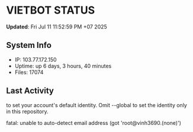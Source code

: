 # VIETBOT STATUS
**Updated**: Fri Jul 11 11:52:59 PM +07 2025

## System Info
- IP: 103.77.172.150
- Uptime: up 6 days, 3 hours, 40 minutes
- Files: 17074

## Last Activity

to set your account's default identity.
Omit --global to set the identity only in this repository.

fatal: unable to auto-detect email address (got 'root@vinh3690.(none)')
